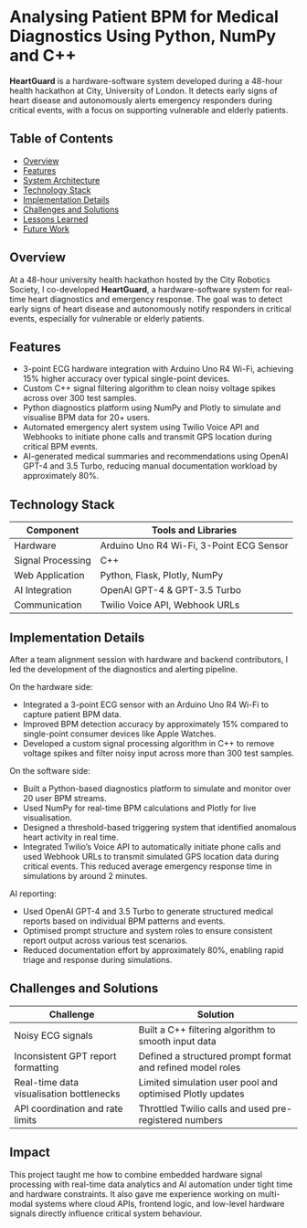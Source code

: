 # Analysing Patient BPM for Medical Diagnostics Using Python, NumPy and C++

**HeartGuard** is a hardware-software system developed during a 48-hour health hackathon at City, University of London. It detects early signs of heart disease and autonomously alerts emergency responders during critical events, with a focus on supporting vulnerable and elderly patients.

## Table of Contents

- [Overview](#overview)
- [Features](#features)
- [System Architecture](#system-architecture)
- [Technology Stack](#technology-stack)
- [Implementation Details](#implementation-details)
- [Challenges and Solutions](#challenges-and-solutions)
- [Lessons Learned](#lessons-learned)
- [Future Work](#future-work)

## Overview

At a 48-hour university health hackathon hosted by the City Robotics Society, I co-developed **HeartGuard**, a hardware-software system for real-time heart diagnostics and emergency response. The goal was to detect early signs of heart disease and autonomously notify responders in critical events, especially for vulnerable or elderly patients.

## Features

- 3-point ECG hardware integration with Arduino Uno R4 Wi-Fi, achieving 15% higher accuracy over typical single-point devices.
- Custom C++ signal filtering algorithm to clean noisy voltage spikes across over 300 test samples.
- Python diagnostics platform using NumPy and Plotly to simulate and visualise BPM data for 20+ users.
- Automated emergency alert system using Twilio Voice API and Webhooks to initiate phone calls and transmit GPS location during critical BPM events.
- AI-generated medical summaries and recommendations using OpenAI GPT-4 and 3.5 Turbo, reducing manual documentation workload by approximately 80%.


## Technology Stack

| Component         | Tools and Libraries                       |
|------------------|--------------------------------------------|
| Hardware          | Arduino Uno R4 Wi-Fi, 3-Point ECG Sensor   |
| Signal Processing | C++                                       |
| Web Application   | Python, Flask, Plotly, NumPy               |
| AI Integration    | OpenAI GPT-4 & GPT-3.5 Turbo               |
| Communication     | Twilio Voice API, Webhook URLs             |

## Implementation Details

After a team alignment session with hardware and backend contributors, I led the development of the diagnostics and alerting pipeline.

On the hardware side:
- Integrated a 3-point ECG sensor with an Arduino Uno R4 Wi-Fi to capture patient BPM data.
- Improved BPM detection accuracy by approximately 15% compared to single-point consumer devices like Apple Watches.
- Developed a custom signal processing algorithm in C++ to remove voltage spikes and filter noisy input across more than 300 test samples.

On the software side:
- Built a Python-based diagnostics platform to simulate and monitor over 20 user BPM streams.
- Used NumPy for real-time BPM calculations and Plotly for live visualisation.
- Designed a threshold-based triggering system that identified anomalous heart activity in real time.
- Integrated Twilio’s Voice API to automatically initiate phone calls and used Webhook URLs to transmit simulated GPS location data during critical events. This reduced average emergency response time in simulations by around 2 minutes.

AI reporting:
- Used OpenAI GPT-4 and 3.5 Turbo to generate structured medical reports based on individual BPM patterns and events.
- Optimised prompt structure and system roles to ensure consistent report output across various test scenarios.
- Reduced documentation effort by approximately 80%, enabling rapid triage and response during simulations.

## Challenges and Solutions

| Challenge                              | Solution                                                   |
|---------------------------------------|------------------------------------------------------------|
| Noisy ECG signals                     | Built a C++ filtering algorithm to smooth input data       |
| Inconsistent GPT report formatting    | Defined a structured prompt format and refined model roles |
| Real-time data visualisation bottlenecks | Limited simulation user pool and optimised Plotly updates |
| API coordination and rate limits      | Throttled Twilio calls and used pre-registered numbers     |

## Impact

This project taught me how to combine embedded hardware signal processing with real-time data analytics and AI automation under tight time and hardware constraints. It also gave me experience working on multi-modal systems where cloud APIs, frontend logic, and low-level hardware signals directly influence critical system behaviour.

